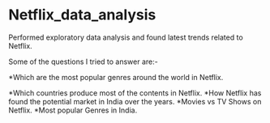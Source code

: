 # Netflix_data_analysis
Performed exploratory data analysis and found latest trends related to Netflix.

Some of the questions I tried to answer are:-

*Which are the most popular genres around the world in Netflix.

  *Which countries produce most of the contents in Netflix.
*How Netflix has found the potential market in India over the years.
*Movies vs TV Shows on Netflix.
*Most popular Genres in India.
